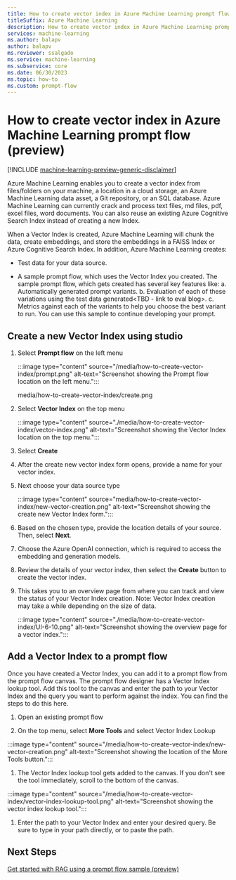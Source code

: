 ```yaml
---
title: How to create vector index in Azure Machine Learning prompt flow (preview)
titleSuffix: Azure Machine Learning
description: How to create vector index in Azure Machine Learning prompt flow
services: machine-learning
ms.author: balapv
author: balapv
ms.reviewer: ssalgado
ms.service: machine-learning
ms.subservice: core
ms.date: 06/30/2023
ms.topic: how-to
ms.custom: prompt-flow
---
```


# How to create vector index in Azure Machine Learning prompt flow (preview)

[!INCLUDE [machine-learning-preview-generic-disclaimer](../../includes/machine-learning-preview-generic-disclaimer.md)]

Azure Machine Learning enables you to create a vector index from files/folders on your machine, a location in a cloud storage, an Azure Machine Learning data asset, a Git repository, or an SQL database. Azure Machine Learning can currently crack and process text files, md files, pdf, excel files, word documents. You can also reuse an existing Azure Cognitive Search Index instead of creating a new Index.

When a Vector Index is created, Azure Machine Learning will chunk the data, create embeddings, and store the embeddings in a FAISS Index or Azure Cognitive Search Index. In addition, Azure Machine Learning creates: 

* Test data for your data source.

* A sample prompt flow, which uses the Vector Index you created. The sample prompt flow, which gets created has several key features like: a. Automatically generated prompt variants. b. Evaluation of each of these variations using the test data generated<TBD - link to eval blog>. c. Metrics against each of the variants to help you choose the best variant to run. You can use this sample to continue developing your prompt. 

## Create a new Vector Index using studio

1.  Select **Prompt flow** on the left menu

     :::image type="content" source="/media/how-to-create-vector-index/prompt.png" alt-text="Screenshot showing the Prompt flow location on the left menu.":::

     media/how-to-create-vector-index/create.png

1.  Select **Vector Index** on the top menu

    :::image type="content" source="./media/how-to-create-vector-index/vector-index.png" alt-text="Screenshot showing the Vector Index location on the top menu.":::


1.  Select **Create**

1.  After the create new vector index form opens, provide a name for your vector index.

1.  Next choose your data source type

    :::image type="content" source="media/how-to-create-vector-index/new-vector-creation.png" alt-text="Screenshot showing the create new Vector Index form.":::

1.  Based on the chosen type, provide the location details of your
    source. Then, select **Next**.

1.  Choose the Azure OpenAI connection, which is required to access the
    embedding and generation models.

1.  Review the details of your vector index, then select the **Create** button to create the vector index.

1. This takes you to an overview page from where you can track
    and view the status of your Vector Index creation. Note: Vector
    Index creation may take a while depending on the size of data.

    :::image type="content" source="./media/how-to-create-vector-index/UI-6-10.png" alt-text="Screenshot showing the overview page for a vector index.":::


## Add a Vector Index to a prompt flow

Once you have created a Vector Index, you can add it to a prompt flow from the prompt flow canvas. The prompt flow designer has a Vector Index lookup tool. Add this tool to the canvas and enter the path to your Vector Index and the query you want to perform against the index. You can find the steps to do this here.


1. Open an existing prompt flow

1. On the top menu, select **More Tools** and select Vector Index Lookup

:::image type="content" source="/media/how-to-create-vector-index/new-vector-creation.png" alt-text="Screenshot showing the location of the More Tools button.":::

1. The Vector Index lookup tool gets added to the canvas. If you don't see the tool immediately, scroll to the bottom of the canvas.

:::image type="content" source="/media/how-to-create-vector-index/vector-index-lookup-tool.png" alt-text="Screenshot showing the vector index lookup tool.":::

1. Enter the path to your Vector Index and enter your desired query. Be sure to type in your path directly, or to paste the path.

## Next Steps

[Get started with RAG using a prompt flow sample (preview)](how-to-use-pipelines-prompt-flow.md)